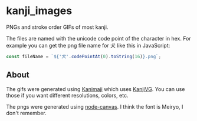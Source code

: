 # kanji_images
PNGs and stroke order GIFs of most kanji.

The files are named with the unicode code point of the character in hex. For example you can get the png file name for 犬 like this in JavaScript:

```js
const fileName = `${'犬'.codePointAt(0).toString(16)}.png`;
```

## About

The gifs were generated using [Kanimaji](http://maurimo.github.io/kanimaji/index.html) which uses [KanjiVG](http://kanjivg.tagaini.net/projects.html). You can use those if you want different resolutions, colors, etc.

The pngs were generated using [node-canvas](https://www.npmjs.com/package/canvas). I think the font is Meiryo, I don't remember.